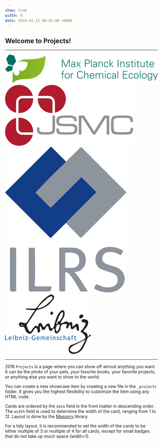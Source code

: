 ```yaml
---
show: true
width: 8
date: 2016-01-12 00:01:00 +0800
---
```


<div class="p-4">
    <h2>Welcome to Projects!</h2>
    <hr />
     <img src="/assets/logo/logo_ICE.png" alt="Image 3" class="rounded-sm img-fluid logo-img">
     <img src="/assets/logo/logo_JSMC.png" alt="Image 3" class="rounded-sm img-fluid logo-img"> 
     <img src="/assets/logo/logo_ILRS.png" alt="Image 1" class="rounded-sm img-fluid logo-img">
    <img src="/assets/logo/logo_Leip.png" alt="Image 1" class="rounded-sm img-fluid logo-img">
    <hr />
    <p>
        2016 <code>Projects</code> is a page where you can show off almost anything you want. It can be the photo of your pets, your favorite books, your favorite projects, or anything else you want to show to the world.
    </p>
    <p>
        You can create a new showcase item by creating a new file in the <code>_projects</code> folder. It gives you the highest flexibility to customize the item using any HTML code.
    </p> 
<p>
        Cards are ordered by the <code>date</code> field in the front matter in descending order. The <code>width</code> field is used to determine the width of the card, ranging from 1 to 12.
        Layout is done by the <a href="https://masonry.desandro.com/" target="_blank">Masonry</a> library.
    </p>
    <p>
        For a tidy layout, it is recommended to set the width of the cards to be either multiple of 3 or multiple of 4 for all cards, except for small badges that do not take up much space (width=1).
    </p>
</div>
